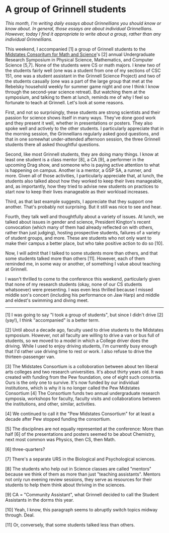 A group of Grinnell students
============================

*This month, I'm writing daily essays about Grinnellians you should
know or know about.  In general, those essays are about individual
Grinnellians.  However, today I find it appropriate to write about a
group, rather than any individual Grinnellians.*

This weekend, I accompanied [1] a group of Grinnell
students to the [Midstates Consoritum for Math and
Science](http://www.mathsciconsortium.org/)'s [2] annual Undergraduate
Research Symposium in Physical Science, Mathematics, and Computer Science
[5,7].  None of the students were CS or math majors.  I knew two of the
students fairly well (one was a student from one of my sections of CSC
151, one was a student assistant in the Grinnell Science Project) and
two of the students casually (one was a part of the large group that met
at the Rebelsky household weekly for summer game night and one I think
I know through the second-year science retreat).  But watching them at
the symposium, and talking to them at lunch, reminds me of why I feel
so fortunate to teach at Grinnell.  Let's look at some reasons.

First, and not so surprisingly, these students are strong scientists
and their passion for science shows itself in many ways.  They've done
good work and they present it well, whether in presentations or posters.
They also spoke well and actively to the other students.  I particularly
appreciate that in the morning session, the Grinnellians regularly asked
good questions, and that in one somewhat under-attended afternoon session,
the three Grinnell students there all asked thoughtful questions.

Second, like most Grinnell students, they are doing many things.  I know
at least one student is a class mentor [8], a CA [9], a performer in the
upcoming Drag show, and someone who is paying active attention to what
is happening on campus. Another is a mentor, a GSP SA, a runner, and
more.  Given all of those activities, I particularly appreciate that,
at lunch, the students also talked about how they worked to keep their
lives manageable, and, as importantly, how they tried to advise new
students on practices to start now to keep their lives manageable as
their workload increases.

Third, as that last example suggests, I appreciate that they support
one another.  That's probably not surprising.  But it still was nice
to see and hear.

Fourth, they talk well and thoughtfully about a variety of issues.
At lunch, we talked about issues in gender and science, President
Kington's recent convocation (which many of them had already reflected
on with others, rather than just judging), hosting prospective students,
failures of a variety of student groups, and more.  These are students
who not only want to make their campus a better place, but who take
positive action to do so [10].

Now, I will admit that I talked to some students more than others, and
that some students talked more than others [11].  However, each of them
reminded me, in some way or another, of something I value about teaching
at Grinnell.

I wasn't thrilled to come to the conference this weekend, particularly
given that none of my research students (okay, none of our CS students
whatsoever) were presenting.  I was even less thrilled because I missed
middle son's concert (including his performance on Jaw Harp) and middle
and eldest's swimming and diving meet.

---

[1] I was going to say "I took a group of students", but since I didn't
drive [2] (yay!), I think "accompanied" is a better term.

[2] Until about a decade ago, faculty used to drive students to the
Midstates symposium.  However, not all faculty are willing to drive a
van or bus full of students, so we moved to a model in which a College
driver does the driving.  While I used to enjoy driving students, I'm
currently busy enough that I'd rather use driving time to rest or work.
I also refuse to drive the thirteen-passenger van.

[3] The Midstates Consortium is a colloboration between about ten
liberal arts colleges and two research universities.  It's about thirty
years old.  It was created with funding from the Pew foundation, one of
eight such consortia.  Ours is the only one to survive.  It's now funded
by our individual institutions, which is why it is no longer called the
Pew Midstates Consortium [4]  The Consortium funds two annual undergraduate
research symposia, workshops for faculty, faculty visits and collaborations
between the institutions, and other, similar, activities.

[4] We continued to call it the "Pew Midstates Consortium" for at least
a decade after Pew stopped funding the consortium.

[5] The disciplines are not equally represented at the conference: More
than half [6] of the presentations and posters seemed to be about
Chemistry, next most common was Physics, then CS, then Math.

[6] three-quarters?

[7] There's a separate URS in the Biological and Psychological sciences.

[8] The students who help out in Science classes are called "mentors"
because we think of them as more than just "teaching assistants".  Mentors
not only run evening review sessions, they serve as resources for their
students to help them think about thriving in the sciences.

[9] CA = "Community Assistant", what Grinnell decided to call the Student
Assistants in the dorms this year.

[10] Yeah, I know, this paragraph seems to abruptly switch topics midway
through.  Deal.

[11] Or, conversely, that some students talked less than others.
